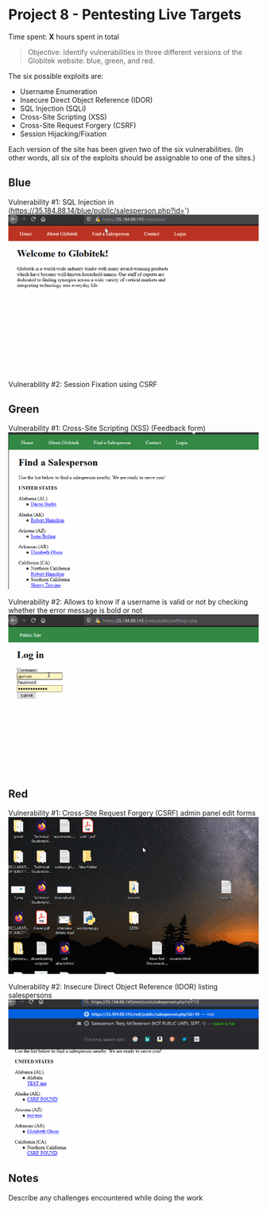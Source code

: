# Project 8 - Pentesting Live Targets

Time spent: **X** hours spent in total

> Objective: Identify vulnerabilities in three different versions of the Globitek website: blue, green, and red.

The six possible exploits are:
* Username Enumeration
* Insecure Direct Object Reference (IDOR)
* SQL Injection (SQLi)
* Cross-Site Scripting (XSS)
* Cross-Site Request Forgery (CSRF)
* Session Hijacking/Fixation

Each version of the site has been given two of the six vulnerabilities. (In other words, all six of the exploits should be assignable to one of the sites.)

## Blue

Vulnerability #1:  SQL Injection in (https://35.184.88.14/blue/public/salesperson.php?id=')
<img src='sqli.gif'>

Vulnerability #2:  Session Fixation using CSRF


## Green

Vulnerability #1: Cross-Site Scripting (XSS) (Feedback form)
<img src='xss.gif'>

Vulnerability #2: Allows to know if a username is valid or not by checking whether the error message is bold or not
<img src='ue.gif'>

## Red

Vulnerability #1: Cross-Site Request Forgery (CSRF) admin panel edit forms
<img src='csrf.gif'>

Vulnerability #2: Insecure Direct Object Reference (IDOR) listing salespersons
<img src='idor.gif'>

## Notes

Describe any challenges encountered while doing the work


